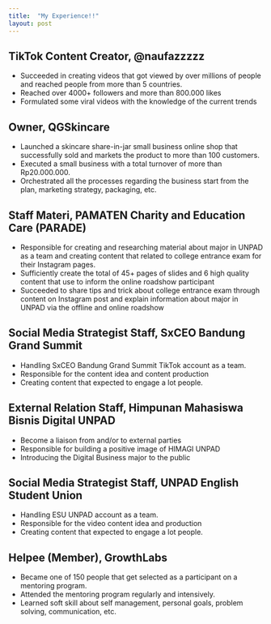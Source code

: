 ```yaml
---
title:  "My Experience!!"
layout: post
---
```


## TikTok Content Creator, @naufazzzzz
* Succeeded in creating videos that got viewed by over millions of people and reached people from more than 5 countries.
* Reached over 4000+ followers and more than 800.000 likes
* Formulated some viral videos with the knowledge of the current trends

## Owner, QGSkincare 
* Launched a skincare share-in-jar small business online shop that successfully sold and markets the product to more than 100 customers.
* Executed a small business with a total turnover of more than Rp20.000.000.
* Orchestrated all the processes regarding the business start from the plan, marketing strategy, packaging, etc.

## Staff Materi, PAMATEN Charity and Education Care (PARADE)
* Responsible for creating and researching material about major in UNPAD as a team and creating content that related to college entrance exam for their Instagram pages.
* Sufficiently create the total of 45+ pages of slides and 6 high quality content that use to inform the online roadshow participant
* Succeeded to share tips and trick about college entrance exam through content on Instagram post and explain information about major in UNPAD via the offline and online roadshow

## Social Media Strategist Staff, SxCEO Bandung Grand Summit
* Handling SxCEO Bandung Grand Summit TikTok account as a team.
* Responsible for the content idea and content production
* Creating content that expected to engage a lot people.

## External Relation Staff, Himpunan Mahasiswa Bisnis Digital UNPAD
* Become a liaison from and/or to external parties
* Responsible for building a positive image of HIMAGI UNPAD
* Introducing the Digital Business major to the public

## Social Media Strategist Staff, UNPAD English Student Union
* Handling ESU UNPAD account as a team.
* Responsible for the video content idea and production
* Creating content that expected to engage a lot people.

## Helpee (Member), GrowthLabs
* Became one of 150 people that get selected as a participant on a mentoring program.
* Attended the mentoring program regularly and intensively.
* Learned soft skill about self management, personal goals, problem solving, communication, etc.

